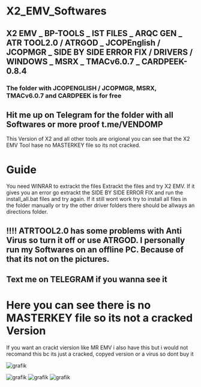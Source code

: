 # X2_EMV_Softwares
## X2 EMV _ BP-TOOLS _ IST FILES _ ARQC GEN _ ATR TOOL2.0 / ATRGOD _ JCOPEnglish / JCOPMGR _ SIDE BY SIDE ERROR FIX / DRIVERS / WINDOWS _ MSRX _ TMACv6.0.7 _ CARDPEEK-0.8.4


### The folder with JCOPENGLISH / JCOPMGR, MSRX, TMACv6.0.7 and CARDPEEK is for free

## Hit me up on Telegram for the folder with all Softwares or more proof t.me/VENDOMP


This Version of X2 and all other tools are origional you can see that the X2 EMV Tool hase no MASTERKEY file so its not cracked.


# Guide
  You need WINRAR to extrackt the files 
  Extrackt the files and try X2 EMV. If it gives you an error go extrackt the SIDE BY SIDE ERROR FIX and run the install_all.bat files and try again.
  If it still wont work try to install all files in the folder manually or try the other driver folders there should be allways an directions folder.


## !!!! ATRTOOL2.0 has some problems with Anti Virus so turn it off or use ATRGOD. I personally run my Softwares on an offline PC. Because of that its not on the pictures. 
## Text me on TELEGRAM if you wanna see it


# Here you can see there is no MASTERKEY file so its not a cracked Version
If you want an crackt viersion like MR EMV i also have this but i would not recomand this bc its just a cracked,  copyed version or a virus so dont buy it

![grafik](https://github.com/user-attachments/assets/f41cf92f-63a7-4f66-a93d-b4791f981e58)

![grafik](https://github.com/user-attachments/assets/7e259d36-2c94-4b57-8601-937ca8d8ed5c)
![grafik](https://github.com/user-attachments/assets/1f62014a-c2bd-41b9-a220-2a728c9abb53)
![grafik](https://github.com/user-attachments/assets/520365c0-64a6-42a6-8559-56f566587a12)
